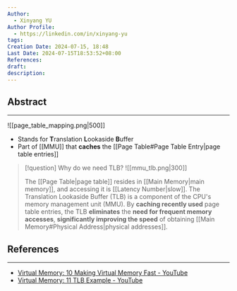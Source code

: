 ```yaml
---
Author:
  - Xinyang YU
Author Profile:
  - https://linkedin.com/in/xinyang-yu
tags: 
Creation Date: 2024-07-15, 18:48
Last Date: 2024-07-15T18:53:52+08:00
References: 
draft: 
description: 
---
```

## Abstract
---
![[page_table_mapping.png|500]]

- Stands for **T**ranslation **L**ookaside **B**uffer
- Part of [[MMU]] that **caches** the [[Page Table#Page Table Entry|page table entries]]

>[!question] Why do we need TLB?
> ![[mmu_tlb.png|300]]
> 
> The [[Page Table|page table]] resides in [[Main Memory|main memory]], and accessing it is [[Latency Number|slow]]. The Translation Lookaside Buffer (TLB) is a component of the CPU's memory management unit (MMU). By **caching recently used** page table entries, the TLB **eliminates** the **need for frequent memory accesses**, **significantly improving the speed** of obtaining [[Main Memory#Physical Address|physical addresses]].


## References
---
- [Virtual Memory: 10 Making Virtual Memory Fast - YouTube](https://youtu.be/uyrSn3qbZ8U?si=nVqSkrmcM5xFXDZE)
- [Virtual Memory: 11 TLB Example - YouTube](https://youtu.be/95QpHJX55bM?si=RiNmJnO9Q6gQ9NNw)